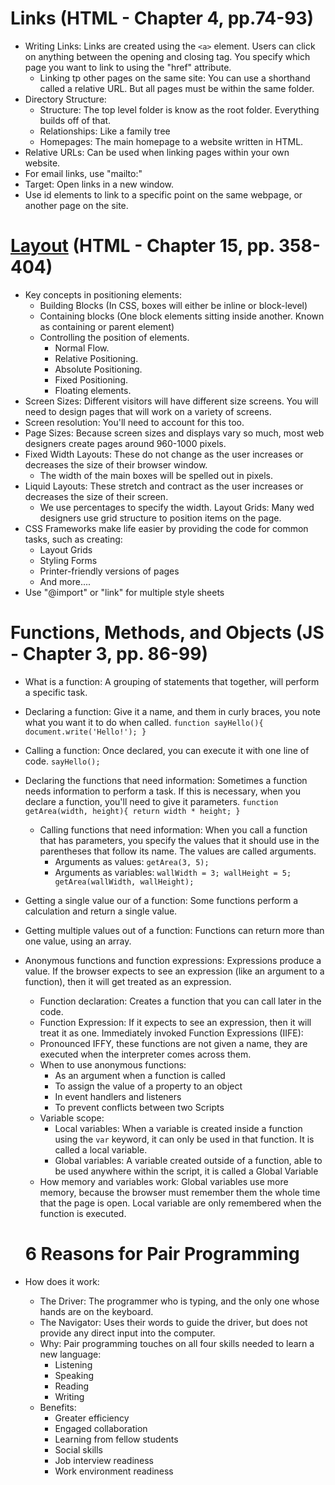 # Links (HTML - Chapter 4, pp.74-93)

- Writing Links: Links are created using the `<a>` element. Users can click on anything between the opening and closing tag. You specify which page you want to link to using the "href" attribute.
  - Linking tp other pages on the same site: You can use a shorthand called a relative URL. But all pages must be within the same folder.
- Directory Structure:
  - Structure: The top level folder is know as the root folder. Everything builds off of that.
  - Relationships: Like a family tree
  - Homepages: The main homepage to a website written in HTML.
- Relative URLs: Can be used when linking pages within your own website.
- For email links, use "mailto:"
- Target: Open links in a new window.
- Use id elements to link to a specific point on the same webpage, or another page on the site.

# [Layout](http://htmlandcssbook.com/code-samples/chapter-15/) (HTML - Chapter 15, pp. 358-404)

- Key concepts in positioning elements: 
  - Building Blocks (In CSS, boxes will either be inline or block-level)
  - Containing blocks (One block elements sitting inside another. Known as containing or parent element)
  - Controlling the position of elements. 
    - Normal Flow.
    - Relative Positioning.
    - Absolute Positioning.
    - Fixed Positioning.
    - Floating elements.
- Screen Sizes: Different visitors will have different size screens. You will need to design pages that will work on a variety of screens.
- Screen resolution: You'll need to account for this too.
- Page Sizes: Because screen sizes and displays vary so much, most web designers create pages around 960-1000 pixels.
- Fixed Width Layouts: These do not change as the user increases or decreases the size of their browser window.
  - The width of the main boxes will be spelled out in pixels.
- Liquid Layouts: These stretch and contract as the user increases or decreases the size of their screen.
  - We use percentages to specify the width. 
Layout Grids: Many wed designers use grid structure to position items on the page. 
- CSS Frameworks make life easier by providing the code for common tasks, such as creating:
  - Layout Grids 
  - Styling Forms
  - Printer-friendly versions of pages
  - And more....
- Use "@import" or "link" for multiple style sheets

# Functions, Methods, and Objects (JS - Chapter 3, pp. 86-99)

- What is a function: A grouping of statements that together, will perform a specific task.
- Declaring a function: Give it a name, and them in curly braces, you note what you want it to do when called.
  `function sayHello(){ document.write('Hello!'); }`
- Calling a function: Once declared, you can execute it with one line of code.
  `sayHello();`
- Declaring the functions that need information: Sometimes a function needs information to perform a task. If this is necessary, when you declare a function, you'll need to give it parameters.
  `function getArea(width, height){ return width * height; }`
  - Calling functions that need information: When you call a function that has parameters, you specify the values that it should use in the parentheses that follow its name. The values are called arguments.
    - Arguments as values: `getArea(3, 5);`
    - Arguments as variables: `wallWidth = 3; wallHeight = 5; getArea(wallWidth, wallHeight);`
- Getting a single value our of a function: Some functions perform a calculation and return a single value.
- Getting multiple values out of a function: Functions can return more than one value, using an array.
- Anonymous functions and function expressions: Expressions produce a value. If the browser expects to see an expression (like an argument to a function), then it will get treated as an expression.
  - Function declaration: Creates a function that you can call later in the code.
  - Function Expression: If it expects to see an expression, then it will treat it as one.
Immediately invoked Function Expressions (IIFE):
  - Pronounced IFFY, these functions are not given a name, they are executed when the interpreter comes across them.
  - When to use anonymous functions: 
    - As an argument when a function is called
    - To assign the value of a property to an object
    - In event handlers and listeners
    - To prevent conflicts between two Scripts
  - Variable scope:
    - Local variables: When a variable is created inside a function using the `var` keyword, it can only be used in that function. It is called a local variable.
    - Global variables: A variable created outside of a function, able to be used anywhere within the script, it is called a Global Variable
  - How memory and variables work: Global variables use more memory, because the browser must remember them the whole time that the page is open. Local variable are only remembered when the function is executed. 

  # 6 Reasons for Pair Programming

- How does it work: 
  - The Driver: The programmer who is typing, and the only one whose hands are on the keyboard.
  - The Navigator: Uses their words to guide the driver, but does not provide any direct input into the computer.
  - Why: Pair programming touches on all four skills needed to learn a new language:
    - Listening 
    - Speaking
    - Reading
    - Writing
  - Benefits:
    - Greater efficiency
    - Engaged collaboration
    - Learning from fellow students
    - Social skills
    - Job interview readiness 
    - Work environment readiness